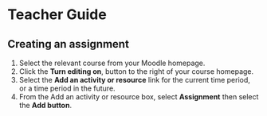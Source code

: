 
# Teacher Guide

## Creating an assignment

1. Select the relevant course from your Moodle homepage.
2. Click the **Turn editing on**, button to the right of your course homepage.
3. Select the **Add an activity or resource** link for the current time period, or a time period in the future.
4. From the Add an activity or resource box, select **Assignment** then select the **Add button**.